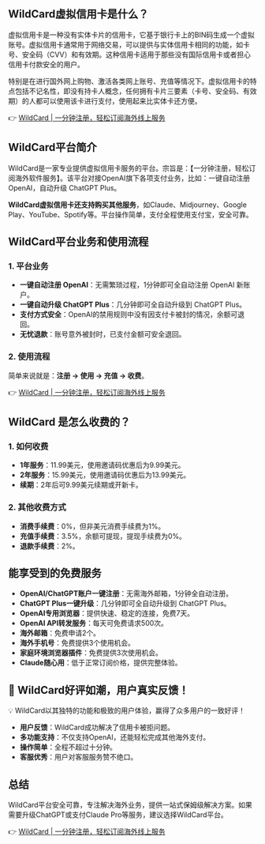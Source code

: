 ## WildCard虚拟信用卡是什么？

虚拟信用卡是一种没有实体卡片的信用卡，它基于银行卡上的BIN码生成一个虚拟账号。虚拟信用卡通常用于网络交易，可以提供与实体信用卡相同的功能，如卡号、安全码（CVV）和有效期。这种信用卡适用于那些没有国际信用卡或者担心信用卡付款安全的用户。

特别是在进行国外网上购物、激活各类网上账号、充值等情况下。虚拟信用卡的特点包括不记名性，即没有持卡人概念，任何拥有卡片三要素（卡号、安全码、有效期）的人都可以使用该卡进行支付，使用起来比实体卡还方便。

👉 [WildCard | 一分钟注册，轻松订阅海外线上服务](https://bit.ly/bewildcard)

## WildCard平台简介

WildCard是一家专业提供虚拟信用卡服务的平台。宗旨是：【一分钟注册，轻松订阅海外软件服务】。该平台对接OpenAI旗下各项支付业务，比如：一键自动注册 OpenAI，自动升级 ChatGPT Plus。

**WildCard虚拟信用卡还支持购买其他服务**，如Claude、Midjourney、Google Play、YouTube、Spotify等。平台操作简单，支付全程使用支付宝，安全可靠。

## WildCard平台业务和使用流程

### 1. 平台业务

- **一键自动注册 OpenAI**：无需繁琐过程，1分钟即可全自动注册 OpenAI 新账户。
- **一键自动升级 ChatGPT Plus**：几分钟即可全自动升级到 ChatGPT Plus。
- **支付方式安全**：OpenAI的禁用规则中没有因支付卡被封的情况，余额可退回。
- **无忧退款**：账号意外被封时，已支付金额可安全退回。

### 2. 使用流程

简单来说就是：**注册 -> 使用 -> 充值 -> 收费**。

👉 [WildCard | 一分钟注册，轻松订阅海外线上服务](https://bit.ly/bewildcard)

## WildCard 是怎么收费的？

### 1. 如何收费

- **1年服务**：11.99美元，使用邀请码优惠后为9.99美元。
- **2年服务**：15.99美元，使用邀请码优惠后为13.99美元。
- **续期**：2年后可9.99美元续期或开新卡。

### 2. 其他收费方式

- **消费手续费**：0%，但非美元消费手续费为1%。
- **充值手续费**：3.5%，余额可提现，提现手续费为0%。
- **退款手续费**：2%。

## 能享受到的免费服务

- **OpenAI/ChatGPT账户一键注册**：无需海外邮箱，1分钟全自动注册。
- **ChatGPT Plus一键升级**：几分钟即可全自动升级到 ChatGPT Plus。
- **OpenAI专用浏览器**：提供快速、稳定的连接，免费7天。
- **OpenAI API转发服务**：每天可免费请求500次。
- **海外邮箱**：免费申请2个。
- **海外手机号**：免费提供3个使用机会。
- **家庭环境浏览器插件**：免费提供3次使用机会。
- **Claude随心用**：低于正常订阅价格，提供完整体验。

## 🎉 WildCard好评如潮，用户真实反馈！

💡 WildCard以其独特的功能和极致的用户体验，赢得了众多用户的一致好评！

- **用户反馈**：WildCard成功解决了信用卡被拒问题。
- **多功能支持**：不仅支持OpenAI，还能轻松完成其他海外支付。
- **操作简单**：全程不超过十分钟。
- **客服优秀**：用户对客服服务赞不绝口。

## 总结

WildCard平台安全可靠，专注解决海外业务，提供一站式保姆级解决方案。如果需要升级ChatGPT或支付Claude Pro等服务，建议选择WildCard平台。

👉 [WildCard | 一分钟注册，轻松订阅海外线上服务](https://bit.ly/bewildcard)